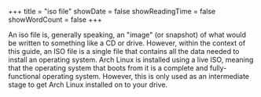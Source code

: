 +++
title = "iso file"
showDate = false
showReadingTime = false
showWordCount = false
+++

An iso file is, generally speaking, an "image" (or snapshot) of what would be written to something like a CD or drive. However, within the context of this guide, an ISO file is a single file that contains all the data needed to install an operating system. Arch Linux is installed using a live ISO, meaning that the operating system that boots from it is a complete and fully-functional operating system. However, this is only used as an intermediate stage to get Arch Linux installed on to your drive.